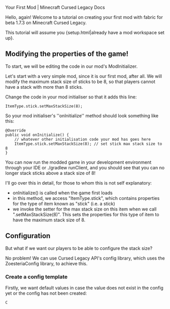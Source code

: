 Your First Mod | Minecraft Cursed Legacy Docs

Hello, again! Welcome to a tutorial on creating your first mod with fabric for beta 1.7.3 on Minecraft Cursed Legacy.

This tutorial will assume you {setup.html|already have a mod workspace set up}.

## Modifying the properties of the game!

To start, we will be editing the code in our mod's ModInitializer.

Let's start with a very simple mod, since it is our first mod, after all. We will modify the maximum stack size of sticks to be 8, so that players cannot have a stack with more than 8 sticks.

Change the code in your mod initialiser so that it adds this line:

```
ItemType.stick.setMaxStackSize(8);
```

So your mod initialiser's ''onInitialize'' method should look something like this:

```
@Override
public void onInitialize() {
    // whatever other initialisation code your mod has goes here
    ItemType.stick.setMaxStackSize(8); // set stick max stack size to 8
}
```

You can now run the modded game in your development environment through your IDE or ./gradlew runClient, and you should see that you can no longer stack sticks above a stack size of 8!

I'll go over this in detail, for those to whom this is not self explanatory:

- onInitialize() is called when the game first loads
- in this method, we access "ItemType.stick", which contains properties for the type of item known as "stick" (i.e. a stick)
- we invoke the setter for the max stack size on this item when we call ".setMaxStackSize(8)". This sets the properties for this type of item to have the maximum stack size of 8.

## Configuration

But what if we want our players to be able to configure the stack size?

No problem! We can use Cursed Legacy API's config library, which uses the ZoesteriaConfig library, to achieve this.

### Create a config template

Firstly, we want default values in case the value does not exist in the config yet or the config has not been created:

```
C